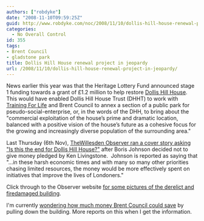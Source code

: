 ```yaml
---
authors: ["robdyke"]
date: "2008-11-10T09:59:25Z"
guid: http://www.robdyke.com/noc/2008/11/10/dollis-hill-house-renewal-project-in-jeopardy/
categories:
  - No Overall Control
id: 355
tags:
- Brent Council
- gladstone park
title: Dollis Hill House renewal project in jeopardy
url: /2008/11/10/dollis-hill-house-renewal-project-in-jeopardy/
---
```

News earlier this year was that the Heritage Lottery Fund announced stage 1 funding towards a grant of £1.2 million to help restore [Dollis Hill House](http://www.dollishillhouse.org.uk/). This would have enabled Dollis Hill House Trust (DHHT) to work with [Training For Life](http://www.trainingforlife-city.org/) and Brent Council to annex a section of a public park for pseudo-social-enterprise, or, in the words of the DHH, to bring about the "commercial exploitation of the house’s prime and dramatic location, balanced with a positive vision of the house’s future as a cohesive focus for the growing and increasingly diverse population of the surrounding area."

Last Thursday (6th Nov), [TheWillesden Observer ran a cover story asking "Is this the end for Dollis Hill House?"](http://www.harrowobserver.co.uk/west-london-news/local-harrow-news/2008/10/31/mayor-disappoints-dollis-hill-house-campaigners-116451-22157660/) after Boris Johnson decided not to give money pledged by Ken Livingstone.  Johnson is reported as saying that "...in these harsh economic times and with many so many other priorities chasing limited resources, the money would be more effectively spent on initiatives that improve the lives of Londoners."

Click through to the Observer website [for some pictures of the derelict and firedamaged building](http://www.harrowobserver.co.uk/west-london-videos-pics/west-london-picture-galleries/2008/06/17/a-rare-look-inside-dollis-hill-house-116451-21090704/).

I'm currently [wondering how much money Brent Council could save](http://www.whatdotheyknow.com/request/costs_of_securing_dollis_hill_ho) by pulling down the building. More reports on this when I get the information.